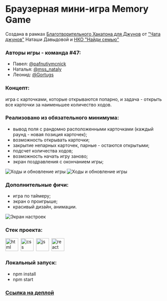 # Браузерная мини-игра Memory Game

Создана в рамках [Благотворительного Хакатона для Джунов](https://jun-hackathon-2023.vercel.app/) от ["Чата джунов"](https://t.me/natti_jun_front_chat) Наташи Давыдовой и [НКО "Найди семью"](https://sirota.ru/)

### Авторы игры - команда #47:

- Павел: [@pafnutiymcnick](https://t.me/pafnutiymcnick)
- Наталья: [@mss_nataly](https://t.me/mss_nataly)
- Леонид: [@Gortugs](https://t.me/Gortugs)

### Концепт:

игра с карточками, которые открываются попарно, и задача - открыть все карточки за наименьшее количество ходов.

### Реализовано из обязательного минимума:

- вывод поля с рандомно расположенными карточками (каждый раунд - новая позиция карточек);
- возможность открывать карточки;
- закрытие непарных карточек, парные - остаются открытыми;
- подсчет количества ходов;
- возможность начать игру заново;
- экран поздравления с окончанием игры;

<img title="Ходы и обновление игры" src="https://iili.io/JCxdrLN.jpg" alt="Ходы и обновление игры">
<img title="Ходы и обновление игры" src="https://iili.io/JCxdUIR.jpg" alt="Ходы и обновление игры">

### Дополнительные фичи:

- игра по таймеру;
- экран о проигрыше;
- красивый дизайн, анимации.

 <img title="Экран настроек" src="https://iili.io/JCxdgXp.jpg" alt="Экран настроек">

### Стек проекта:

<img src="https://cdn.jsdelivr.net/gh/devicons/devicon/icons/html5/html5-original.svg" title="html" width="40" height="40"/>&nbsp;
<img src="https://cdn.jsdelivr.net/gh/devicons/devicon/icons/css3/css3-original.svg" title="css" width="40" height="40"/>&nbsp;
<img src="https://cdn.jsdelivr.net/gh/devicons/devicon/icons/javascript/javascript-original.svg" title="js" width="40" height="40"/>&nbsp;
<img src="https://img.icons8.com/external-tal-revivo-color-tal-revivo/24/external-react-a-javascript-library-for-building-user-interfaces-logo-color-tal-revivo.png" title="react" width="40" height="40"/>&nbsp;

### Локальный запуск:

  - npm install
  - npm start

### [Ссылка на деплой](https://memory-game-zygn.onrender.com/)
